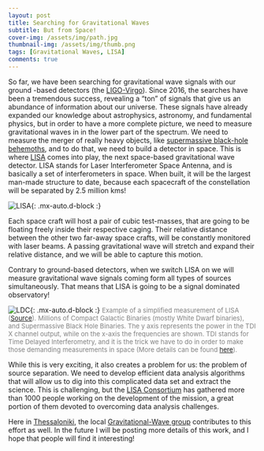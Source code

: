 ```yaml
---
layout: post
title: Searching for Gravitational Waves
subtitle: But from Space!
cover-img: /assets/img/path.jpg
thumbnail-img: /assets/img/thumb.png
tags: [Gravitational Waves, LISA]
comments: true
---
```


So far, we have been searching for gravitational wave signals with our ground -based detectors (the [LIGO-Virgo](https://www.ligo.org/)). Since 2016, the searches have been a tremendous success, revealing a “ton” of signals that give us an abundance of information about our universe. These signals have already expanded our knowledge about astrophysics, astronomy, and fundamental physics, but in order to have a more complete picture, we need to measure gravitational waves in in the lower part of the spectrum. We need to measure the merger of really heavy objects, like [supermassive black-hole behemoths](https://en.wikipedia.org/wiki/Supermassive_black_hole), and to do that, we need to build a detector in space. This is where [LISA](https://www.elisascience.org/) comes into play, the next space-based gravitational wave detector. LISA stands for Laser Interferometer Space Antenna, and is basically a set of interferometers in space. When built, it will be the largest man-made structure to date, because each spacecraft of the constellation will be separated by 2.5 million kms!

![LISA](https://karnesis.files.wordpress.com/2020/12/lisa.jpg?w=500){: .mx-auto.d-block :}

Each space craft will host a pair of cubic test-masses, that are going to be floating freely inside their respective caging. Their relative distance between the other two far-away space crafts, will be constantly monitored with laser beams. A passing gravitational wave will stretch and expand their relative distance, and we will be able to capture this motion.

Contrary to ground-based detectors, when we switch LISA on we will measure gravitational wave signals coming form all types of sources simultaneously. That means that LISA is going to be a signal dominated observatory!

![LDC](https://karnesis.files.wordpress.com/2020/12/sangria_fd.png?w=600){: .mx-auto.d-block :}
 <span style="color:grey"><font size="2"> Example of a simplified measurement of LISA ([Source](https://lisa-ldc.lal.in2p3.fr/challenge2)). Millions of Compact Galactic Binaries (mostly White Dwarf binaries), and Supermassive Black Hole Binaries. The y axis represents the power in the TDI X channel output, while on the x-axis the frequencies are shown. TDI stands for Time Delayed Interferometry, and it is the trick we have to do in order to make those demanding measurements in space (More details can be found [here](https://arxiv.org/abs/gr-qc/0409034)). </font></span>

While this is very exciting, it also creates a problem for us: the problem of source separation. We need to develop efficient data analysis algorithms that will allow us to dig into this complicated data set and extract the science. This is challenging, but the [LISA Consortium](https://www.elisascience.org/articles/lisa-consortium) has gathered more than 1000 people working on the development of the mission, a great portion of them devoted to overcoming data analysis challenges.

Here in [Thessaloniki](https://en.wikipedia.org/wiki/Thessaloniki), the local [Gravitational-Wave group](https://niksterg.github.io/gw-group/) contributes to this effort as well. In the future I will be posting more details of this work, and I hope that people will find it interesting!




